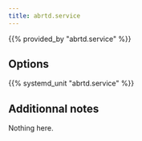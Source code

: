 ```yaml
---
title: abrtd.service
---
```


{{% provided_by "abrtd.service" %}}

## Options

{{% systemd_unit "abrtd.service" %}}

## Additionnal notes

Nothing here.
